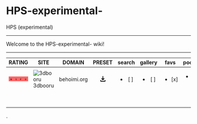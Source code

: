 # HPS-experimental-
HPS (experimental)
***
Welcome to the HPS-experimental- wiki!

***
| RATING | SITE | DOMAIN | PRESET | search | gallery | favs | pools | pfind | iqdb | md5 |
|:---:|---|---|:---:|:---:|:---:|:---:|:---:|:---:|:---:|:---:|
|![nsfw](https://github.com/MsgLosers/HPS-experimental-/blob/master/.github/content/nsfw.jpg)| <img src="http://behoimi.org/favicon.ico" width="16" height="16" alt="3dbooru">3dbooru | behoimi.org | [![download](https://github.com/MsgLosers/HPS-experimental-/blob/master/.github/content/download.jpg)](https://github.com/CuddleBear92/Hydrus-Presets-and-Scripts/blob/master/Download%20System/All-in-Ones/Single-Sites/easy-import-3dbooru(behoimi.org)-2018.09.20.png) | <ul><li>[ ] </li></ul> | <ul><li>[ ] </li></ul> | <ul><li>[x] </li></ul> | <ul><li>[ ] </li></ul> | <ul><li>[ ] </li></ul> | <ul><li>[ ] </li></ul> | <ul><li>[ ] </li></ul> |
|   |   |   |   |   |   |   |   |   |   |   |
|   |   |   |   |   |   |   |   |   |   |   |
|   |   |   |   |   |   |   |   |   |   |   |
|   |   |   |   |   |   |   |   |   |   |   |
|   |   |   |   |   |   |   |   |   |   |   |
|   |   |   |   |   |   |   |   |   |   |   |
|   |   |   |   |   |   |   |   |   |   |   |
|   |   |   |   |   |   |   |   |   |   |   |

.
